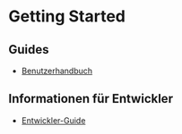 # Getting Started

## Guides

- [Benutzerhandbuch](gui/usermanagement_de.md)


## Informationen für Entwickler

- [Entwickler-Guide](development/Developers_Guide_de.md)
